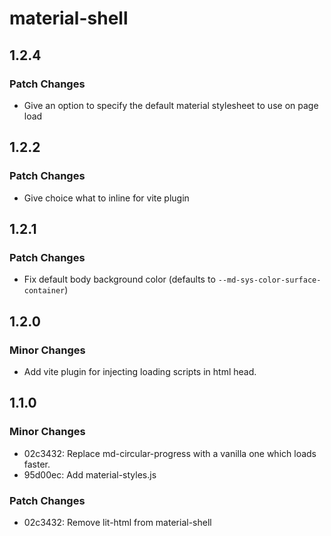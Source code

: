 # material-shell

## 1.2.4

### Patch Changes

- Give an option to specify the default material stylesheet to use on page load

## 1.2.2

### Patch Changes

- Give choice what to inline for vite plugin

## 1.2.1

### Patch Changes

- Fix default body background color (defaults to `--md-sys-color-surface-container`)

## 1.2.0

### Minor Changes

- Add vite plugin for injecting loading scripts in html head.

## 1.1.0

### Minor Changes

- 02c3432: Replace md-circular-progress with a vanilla one which loads faster.
- 95d00ec: Add material-styles.js

### Patch Changes

- 02c3432: Remove lit-html from material-shell
